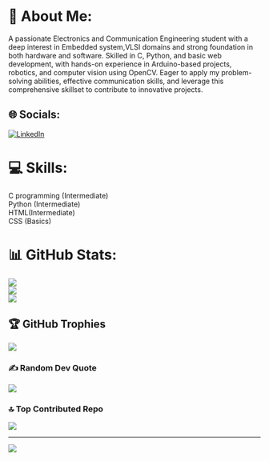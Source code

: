 # 💫 About Me:
A passionate Electronics and Communication Engineering student with a deep interest in Embedded system,VLSI domains and strong foundation in both hardware and software. Skilled in C, Python, and basic web development, with hands-on experience in Arduino-based projects, robotics, and computer vision using OpenCV. Eager to apply my problem-solving abilities, effective communication skills, and leverage this comprehensive skillset to contribute to innovative projects.

## 🌐 Socials:
[![LinkedIn](https://img.shields.io/badge/LinkedIn-%230077B5.svg?logo=linkedin&logoColor=white)](https://linkedin.com/in/https://www.linkedin.com/in/sakshi-hiremath-aa6554319?utm_source=share&utm_campaign=share_via&utm_content=profile&utm_medium=android_app) 

# 💻 Skills:
C programming (Intermediate)<br>Python (Intermediate)<br>HTML(Intermediate)<br>CSS (Basics)
# 📊 GitHub Stats:
![](https://github-readme-stats.vercel.app/api?username=Sakshi-web-cmd&theme=dark&hide_border=false&include_all_commits=false&count_private=false)<br/>
![](https://github-readme-streak-stats.herokuapp.com/?user=Sakshi-web-cmd&theme=dark&hide_border=false)<br/>
![](https://github-readme-stats.vercel.app/api/top-langs/?username=Sakshi-web-cmd&theme=dark&hide_border=false&include_all_commits=false&count_private=false&layout=compact)

## 🏆 GitHub Trophies
![](https://github-profile-trophy.vercel.app/?username=Sakshi-web-cmd&theme=radical&no-frame=false&no-bg=true&margin-w=4)

### ✍️ Random Dev Quote
![](https://quotes-github-readme.vercel.app/api?type=horizontal&theme=radical)

### 🔝 Top Contributed Repo
![](https://github-contributor-stats.vercel.app/api?username=Sakshi-web-cmd&limit=5&theme=dark&combine_all_yearly_contributions=true)

---
[![](https://visitcount.itsvg.in/api?id=Sakshi-web-cmd&icon=0&color=0)](https://visitcount.itsvg.in)

<!-- Proudly created with GPRM ( https://gprm.itsvg.in ) -->
